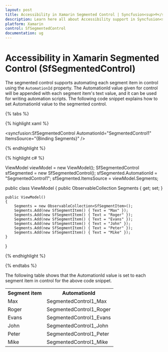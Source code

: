 ```yaml
---
layout: post
title: Accessibility in Xamarin Segmented Control | Syncfusion<sup>®</sup>
description: Learn here all about Accessibility support in Syncfusion<sup>®</sup> Xamarin Segmented Control (SfSegmentedControl) and more.
platform: Xamarin
control: SfSegmentedControl
documentation: ug
---
```


# Accessibility in Xamarin Segmented Control (SfSegmentedControl)

The segmented control supports automating each segment item in control using the  `AutomationId` property. The AutomationId value given for control will be appended with each segment item's text value, and it can be used for writing automation scripts. The following code snippet explains how to set AutomationId value to the segmented control.

{% tabs %}

{% highlight xaml %}

<syncfusion:SfSegmentedControl AutomationId="SegmentedControl1" ItemsSource="{Binding Segments}" />

{% endhighlight %}

{% highlight c# %}

ViewModel viewModel = new ViewModel();
SfSegmentedControl sfSegmented = new SfSegmentedControl();
sfSegmented.AutomationId = "SegmentedControl1";
sfSegmented.ItemsSource = viewModel.Segments;

public class ViewModel
{
    public ObservableCollection<SfSegmentItem> Segments { get; set; }

    public ViewModel()
    {
        Segments = new ObservableCollection<SfSegmentItem>();
        Segments.Add(new SfSegmentItem() { Text = "Max" });
        Segments.Add(new SfSegmentItem() { Text = "Roger" });
        Segments.Add(new SfSegmentItem() { Text = "Evans" });
        Segments.Add(new SfSegmentItem() { Text = "John" });
        Segments.Add(new SfSegmentItem() { Text = "Peter" });
        Segments.Add(new SfSegmentItem() { Text = "Mike" });
    }    
}

{% endhighlight %}

{% endtabs %}

The following table shows that the AutomationId value is set to each segment item in control for the above code snippet.

<table>
<tr>
<th>Segment item</th>
<th>AutomationId</th>
</tr>

<tr>
<td>Max</td>
<td>SegmentedControl1_Max</td>
</tr>

<tr>
<td>Roger</td>
<td>SegmentedControl1_Roger</td>
</tr>

<tr>
<td>Evans</td>
<td>SegmentedControl1_Evans</td>
</tr>

<tr>
<td>John</td>
<td>SegmentedControl1_John</td>
</tr>

<tr>
<td>Peter</td>
<td>SegmentedControl1_Peter</td>
</tr>

<tr>
<td>Mike</td>
<td>SegmentedControl1_Mike</td>
</tr>

</table>
